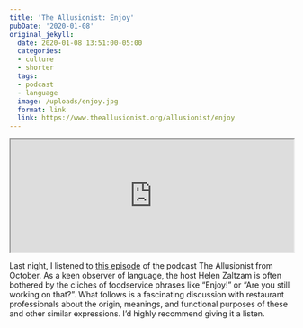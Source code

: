 ```yaml
---
title: 'The Allusionist: Enjoy'
pubDate: '2020-01-08'
original_jekyll:
  date: 2020-01-08 13:51:00-05:00
  categories:
  - culture
  - shorter
  tags:
  - podcast
  - language
  image: /uploads/enjoy.jpg
  format: link
  link: https://www.theallusionist.org/allusionist/enjoy
---
```


<iframe loading="lazy" title="The Allusionist: Enjoy" scrolling="no" src="https://play.prx.org/e?uf=http:%2F%2Ffeeds.theallusionist.org%2FAllusionist&ge=prx_195_12c20bab-7dc1-4891-ab88-3db135d4e9ad&wmode=opaque" height="200" width="100%"></iframe>

Last night, I listened to [this episode](https://www.theallusionist.org/allusionist/enjoy) of the podcast The Allusionist from October. As a keen observer of language, the host Helen Zaltzam is often bothered by the cliches of foodservice phrases like “Enjoy!” or “Are you still working on that?”. What follows is a fascinating discussion with restaurant professionals about the origin, meanings, and functional purposes of these and other similar expressions. I’d highly recommend giving it a listen.
